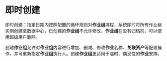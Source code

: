 # 即时创建
即时创建：指定日期内按照配置的循环规则对**作业组**排程，系统即时将所有作业组实例创建至数据中心，已创建的**作业组**不允许修改，**作业组**在没有归档前，可以使用超级用户删除。

创建**作业组**允许对**作业组**内容进行增加、删减、修改**作业**名称、**关联资产**等配置操作，并可重新指定**作业组**执行人。创建**作业组**更适用于临时、偶发性的**作业**安排。